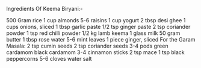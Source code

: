 Ingredients Of Keema Biryani:-

500 Gram rice
1 cup almonds
5-6 raisins
1 cup yogurt
2 tbsp desi ghee
1 cups onions, sliced
1 tbsp garlic paste
1/2 tsp ginger paste
2 tsp coriander powder
1 tsp red chilli powder
1/2 kg lamb keema
1 glass milk
50 gram butter
1 tbsp rose water
5-6 mint leaves
1 piece ginger, sliced
For the Garam Masala:
2 tsp cumin seeds
2 tsp coriander seeds
3-4 pods green cardamom
black cardamom
3-4 cinnamon sticks
2 tsp mace
1 tsp black peppercorns
5-6 cloves
water
salt
